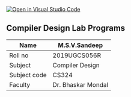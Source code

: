 [![Open in Visual Studio Code](https://classroom.github.com/assets/open-in-vscode-f059dc9a6f8d3a56e377f745f24479a46679e63a5d9fe6f495e02850cd0d8118.svg)](https://classroom.github.com/online_ide?assignment_repo_id=5566529&assignment_repo_type=AssignmentRepo)


## Compiler Design Lab Programs


 | Name    | M.S.V.Sandeep   |
 | ------- | --------------  |
 | Roll no  | 2019UGCS056R    |
 | Subject | Compiler Design |
 | Subject code|  CS324   |
 | Faculty| Dr. Bhaskar Mondal|

 
